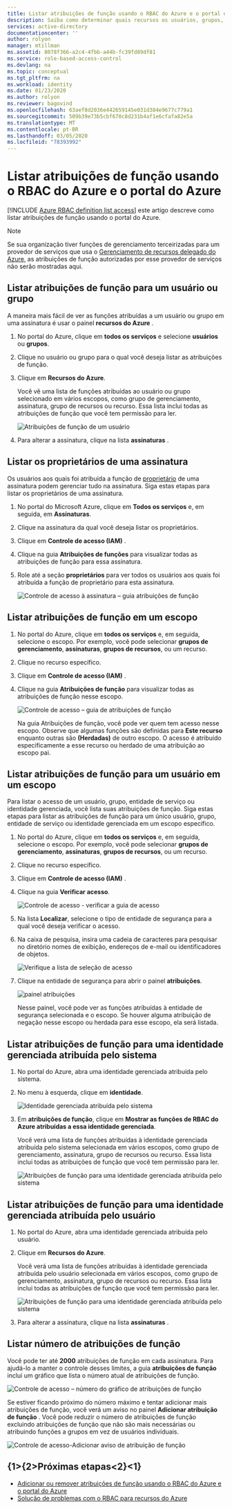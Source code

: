 ```yaml
---
title: Listar atribuições de função usando o RBAC do Azure e o portal do Azure
description: Saiba como determinar quais recursos os usuários, grupos, entidades de serviço ou identidades gerenciadas têm acesso ao uso do RBAC (controle de acesso baseado em função) do Azure e o portal do Azure.
services: active-directory
documentationcenter: ''
author: rolyon
manager: mtillman
ms.assetid: 8078f366-a2c4-4fbb-a44b-fc39fd89df81
ms.service: role-based-access-control
ms.devlang: na
ms.topic: conceptual
ms.tgt_pltfrm: na
ms.workload: identity
ms.date: 01/23/2020
ms.author: rolyon
ms.reviewer: bagovind
ms.openlocfilehash: 63aef8d2036e442659145e031d384e9677c779a1
ms.sourcegitcommit: 509b39e73b5cbf670c8d231b4af1e6cfafa82e5a
ms.translationtype: MT
ms.contentlocale: pt-BR
ms.lasthandoff: 03/05/2020
ms.locfileid: "78393992"
---
```

# <a name="list-role-assignments-using-azure-rbac-and-the-azure-portal"></a>Listar atribuições de função usando o RBAC do Azure e o portal do Azure

[!INCLUDE [Azure RBAC definition list access](../../includes/role-based-access-control-definition-list.md)] este artigo descreve como listar atribuições de função usando o portal do Azure.

> [!NOTE]
> Se sua organização tiver funções de gerenciamento terceirizadas para um provedor de serviços que usa o [Gerenciamento de recursos delegado do Azure](../lighthouse/concepts/azure-delegated-resource-management.md), as atribuições de função autorizadas por esse provedor de serviços não serão mostradas aqui.

## <a name="list-role-assignments-for-a-user-or-group"></a>Listar atribuições de função para um usuário ou grupo

A maneira mais fácil de ver as funções atribuídas a um usuário ou grupo em uma assinatura é usar o painel **recursos do Azure** .

1. No portal do Azure, clique em **todos os serviços** e selecione **usuários** ou **grupos**.

1. Clique no usuário ou grupo para o qual você deseja listar as atribuições de função.

1. Clique em **Recursos do Azure**.

    Você vê uma lista de funções atribuídas ao usuário ou grupo selecionado em vários escopos, como grupo de gerenciamento, assinatura, grupo de recursos ou recurso. Essa lista inclui todas as atribuições de função que você tem permissão para ler.

    ![Atribuições de função de um usuário](./media/role-assignments-list-portal/azure-resources-user.png)    

1. Para alterar a assinatura, clique na lista **assinaturas** .

## <a name="list-owners-of-a-subscription"></a>Listar os proprietários de uma assinatura

Os usuários aos quais foi atribuída a função de [proprietário](built-in-roles.md#owner) de uma assinatura podem gerenciar tudo na assinatura. Siga estas etapas para listar os proprietários de uma assinatura.

1. No portal do Microsoft Azure, clique em **Todos os serviços** e, em seguida, em **Assinaturas**.

1. Clique na assinatura da qual você deseja listar os proprietários.

1. Clique em **Controle de acesso (IAM)** .

1. Clique na guia **Atribuições de funções** para visualizar todas as atribuições de função para essa assinatura.

1. Role até a seção **proprietários** para ver todos os usuários aos quais foi atribuída a função de proprietário para esta assinatura.

   ![Controle de acesso à assinatura – guia atribuições de função](./media/role-assignments-list-portal/access-control-role-assignments-subscription.png)

## <a name="list-role-assignments-at-a-scope"></a>Listar atribuições de função em um escopo

1. No portal do Azure, clique em **todos os serviços** e, em seguida, selecione o escopo. Por exemplo, você pode selecionar **grupos de gerenciamento**, **assinaturas**, **grupos de recursos**, ou um recurso.

1. Clique no recurso específico.

1. Clique em **Controle de acesso (IAM)** .

1. Clique na guia **Atribuições de função** para visualizar todas as atribuições de função nesse escopo.

   ![Controle de acesso – guia de atribuições de função](./media/role-assignments-list-portal/access-control-role-assignments.png)

   Na guia Atribuições de função, você pode ver quem tem acesso nesse escopo. Observe que algumas funções são definidas para **Este recurso** enquanto outras são **(Herdadas)** de outro escopo. O acesso é atribuído especificamente a esse recurso ou herdado de uma atribuição ao escopo pai.

## <a name="list-role-assignments-for-a-user-at-a-scope"></a>Listar atribuições de função para um usuário em um escopo

Para listar o acesso de um usuário, grupo, entidade de serviço ou identidade gerenciada, você lista suas atribuições de função. Siga estas etapas para listar as atribuições de função para um único usuário, grupo, entidade de serviço ou identidade gerenciada em um escopo específico.

1. No portal do Azure, clique em **todos os serviços** e, em seguida, selecione o escopo. Por exemplo, você pode selecionar **grupos de gerenciamento**, **assinaturas**, **grupos de recursos**, ou um recurso.

1. Clique no recurso específico.

1. Clique em **Controle de acesso (IAM)** .

1. Clique na guia **Verificar acesso**.

    ![Controle de acesso - verificar a guia de acesso](./media/role-assignments-list-portal/access-control-check-access.png)

1. Na lista **Localizar**, selecione o tipo de entidade de segurança para a qual você deseja verificar o acesso.

1. Na caixa de pesquisa, insira uma cadeia de caracteres para pesquisar no diretório nomes de exibição, endereços de e-mail ou identificadores de objetos.

    ![Verifique a lista de seleção de acesso](./media/role-assignments-list-portal/check-access-select.png)

1. Clique na entidade de segurança para abrir o painel **atribuições**.

    ![painel atribuições](./media/role-assignments-list-portal/check-access-assignments.png)

    Nesse painel, você pode ver as funções atribuídas à entidade de segurança selecionada e o escopo. Se houver alguma atribuição de negação nesse escopo ou herdada para esse escopo, ela será listada.

## <a name="list-role-assignments-for-a-system-assigned-managed-identity"></a>Listar atribuições de função para uma identidade gerenciada atribuída pelo sistema

1. No portal do Azure, abra uma identidade gerenciada atribuída pelo sistema.

1. No menu à esquerda, clique em **identidade**.

    ![Identidade gerenciada atribuída pelo sistema](./media/role-assignments-list-portal/identity-system-assigned.png)

1. Em **atribuições de função**, clique em **Mostrar as funções de RBAC do Azure atribuídas a essa identidade gerenciada**.

    Você verá uma lista de funções atribuídas à identidade gerenciada atribuída pelo sistema selecionada em vários escopos, como grupo de gerenciamento, assinatura, grupo de recursos ou recurso. Essa lista inclui todas as atribuições de função que você tem permissão para ler.

    ![Atribuições de função para uma identidade gerenciada atribuída pelo sistema](./media/role-assignments-list-portal/azure-resources-system-assigned.png)

## <a name="list-role-assignments-for-a-user-assigned-managed-identity"></a>Listar atribuições de função para uma identidade gerenciada atribuída pelo usuário

1. No portal do Azure, abra uma identidade gerenciada atribuída pelo usuário.

1. Clique em **Recursos do Azure**.

    Você verá uma lista de funções atribuídas à identidade gerenciada atribuída pelo usuário selecionada em vários escopos, como grupo de gerenciamento, assinatura, grupo de recursos ou recurso. Essa lista inclui todas as atribuições de função que você tem permissão para ler.

    ![Atribuições de função para uma identidade gerenciada atribuída pelo sistema](./media/role-assignments-list-portal/azure-resources-user-assigned.png)

1. Para alterar a assinatura, clique na lista **assinaturas** .

## <a name="list-number-of-role-assignments"></a>Listar número de atribuições de função

Você pode ter até **2000** atribuições de função em cada assinatura. Para ajudá-lo a manter o controle desses limites, a guia **atribuições de função** inclui um gráfico que lista o número atual de atribuições de função.

![Controle de acesso – número do gráfico de atribuições de função](./media/role-assignments-list-portal/access-control-role-assignments-chart.png)

Se estiver ficando próximo do número máximo e tentar adicionar mais atribuições de função, você verá um aviso no painel **Adicionar atribuição de função** . Você pode reduzir o número de atribuições de função excluindo atribuições de função que não são mais necessárias ou atribuindo funções a grupos em vez de usuários individuais.

![Controle de acesso-Adicionar aviso de atribuição de função](./media/role-assignments-list-portal/add-role-assignment-warning.png)

## <a name="next-steps"></a>{1&gt;{2&gt;Próximas etapas&lt;2}&lt;1}

- [Adicionar ou remover atribuições de função usando o RBAC do Azure e o portal do Azure](role-assignments-portal.md)
- [Solução de problemas com o RBAC para recursos do Azure](troubleshooting.md)
